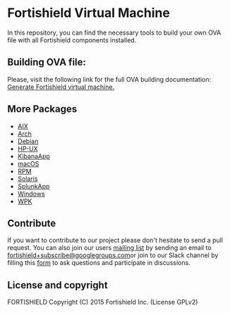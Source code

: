 # Fortishield Virtual Machine

In this repository, you can find the necessary tools to build your own OVA file with all Fortishield components installed.

## Building OVA file:

Please, visit the following link for the full OVA building documentation: [Generate Fortishield virtual machine.](https://documentation.fortishield.github.io/current/development/packaging/generate-ova.html)

## More Packages

- [AIX](/aix/README.md)
- [Arch](/arch/README.md)
- [Debian](/debs/README.md)
- [HP-UX](/hp-ux/README.md)
- [KibanaApp](/fortishieldapp/README.md)
- [macOS](/macos/README.md)
- [RPM](/rpms/README.md)
- [Solaris](/solaris/README.md)
- [SplunkApp](/splunkapp/README.md)
- [Windows](/windows/README.md)
- [WPK](/wpk/README.md)

## Contribute

If you want to contribute to our project please don't hesitate to send a pull request. You can also join our users [mailing list](https://groups.google.com/d/forum/fortishield) by sending an email to [fortishield+subscribe@googlegroups.com](mailto:fortishield+subscribe@googlegroups.com)or join to our Slack channel by filling this [form](https://fortishield.github.io/community/join-us-on-slack/) to ask questions and participate in discussions.

## License and copyright

FORTISHIELD Copyright (C) 2015 Fortishield Inc.  (License GPLv2)
